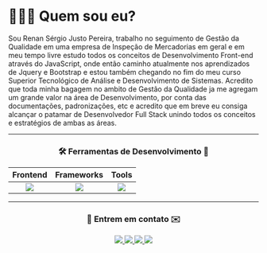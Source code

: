 <h1>🤷🏻‍♂️ Quem sou eu?</h3>


<p>
  Sou Renan Sérgio Justo Pereira, trabalho no seguimento de Gestão da Qualidade em uma empresa de Inspeção de Mercadorias em geral e em meu tempo livre estudo todos os conceitos de Desenvolvimento Front-end através do JavaScript, onde então caminho atualmente nos aprendizados de Jquery e Bootstrap e estou também chegando no fim do meu curso Superior Tecnológico de Análise e Desenvolvimento de Sistemas. Acredito que toda minha bagagem no ambito de Gestão da Qualidade ja me agregam um grande valor na área de Desenvolvimento, por conta das documentações, padronizações, etc e acredito que em breve eu consiga alcançar o patamar de Desenvolvedor Full Stack unindo todos os conceitos e estratégios de ambas as áreas.
</p>

<hr />

<div align="center">
    <h3 align="center">🛠️ Ferramentas de Desenvolvimento 📖</h3>
    
|   Frontend   |    Frameworks  |    Tools    |
|     :---:    |     :---:      |    :---:    |
| <img src="https://skillicons.dev/icons?i=html,css,javascript" /> | <img src="https://skillicons.dev/icons?i=bootstrap,jquery" /> | <img src="https://skillicons.dev/icons?i=vscode,github" /> |

</div>

<hr />

<!-- PROJECTS 
<h3 align="center">🚀 Projects</h3>
<p align="center">
  <a target="_blank" href="https://llama.la/" style="text-decoration: none;">
    <img src="https://llama.la/wp-content/themes/llama/assets/img/logos-icones/logo.png" width="100" alt="Llama" />
  </a>
  &nbsp;&nbsp;&nbsp;&nbsp;
  
  <a target="_blank" href="https://orthox.com.br/" style="text-decoration: none;">
    <img src="https://orthox.com.br/wp-content/themes/ortho-x/assets/img/logo.png" width="100" alt="Orthox" />
  </a>
  &nbsp;&nbsp;&nbsp;&nbsp;
  
  
  <a target="_blank" href="https://www.meuapenolitoral.com.br/" style="text-decoration: none;">
    <img src="https://www.credlarconstrutora.com.br/wp-content/uploads/2023/04/Credlar-Horizontal-e1682632221446.png" width="100" alt="Credlar Construtora" />
  </a>
  &nbsp;&nbsp;&nbsp;&nbsp;
  
  <a target="_blank" href="https://www.wesmilesorocaba.com.br/" style="text-decoration: none;">
    <img src="https://www.wesmilesorocaba.com.br/wp-content/themes/we-smile/assets/img/logo.png" width="100" alt="Wes Miles" />
  </a>
  &nbsp;&nbsp;&nbsp;&nbsp;
  
  <a target="_blank" href="https://alpidistribuidora.com.br/" style="text-decoration: none;">
    <img src="https://alpidistribuidora.com.br/wp-content/themes/alpi-distribuidora/assets/img/logo-alpi.png" width="100" alt="Alpi Distribuidora" />
  </a>
</p>

<hr />
-->

<!-- CONTATO -->
<h3  align="center">📱 Entrem em contato ✉️</h3>
<p align="center">
      <a href="https://www.linkedin.com/in/renan-justo" target="_blank">
      <img src="https://img.shields.io/badge/-LinkedIn-%230077B5?style=for-the-badge&logo=linkedin&logoColor=white" target="_blank">
    </a> 
  <a href="https://www.instagram.com/rjusto013/" target="_blank">
    <img src="https://img.shields.io/badge/-Instagram-%23E4405F?style=for-the-badge&logo=instagram&logoColor=white" target="_blank">
  </a>
    <a href = "mailto:renanjusto@hotmail.com">
      <img src="https://img.shields.io/badge/-Outlook-%23007ACC?style=for-the-badge&logo=microsoft-outlook&logoColor=white" target="_blank">
    </a>
 <a href="" target="_blank">
   <img src="https://img.shields.io/badge/Discord-7289DA?style=for-the-badge&logo=discord&logoColor=white" target="_blank">
 </a>
</p>

